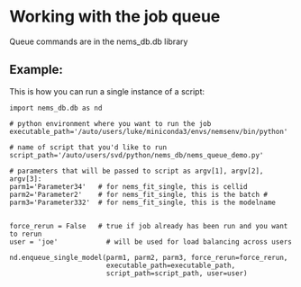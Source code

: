 # Working with the job queue

Queue commands are in the nems_db.db library

## Example:

This is how you can run a single instance of a script:

```
import nems_db.db as nd

# python environment where you want to run the job
executable_path='/auto/users/luke/miniconda3/envs/nemsenv/bin/python'

# name of script that you'd like to run
script_path='/auto/users/svd/python/nems_db/nems_queue_demo.py'

# parameters that will be passed to script as argv[1], argv[2], argv[3]:
parm1='Parameter34'   # for nems_fit_single, this is cellid
parm2='Parameter2'    # for nems_fit_single, this is the batch #
parm3='Parameter332'  # for nems_fit_single, this is the modelname


force_rerun = False   # true if job already has been run and you want to rerun
user = 'joe'            # will be used for load balancing across users

nd.enqueue_single_model(parm1, parm2, parm3, force_rerun=force_rerun,
                        executable_path=executable_path,
                        script_path=script_path, user=user)
```

